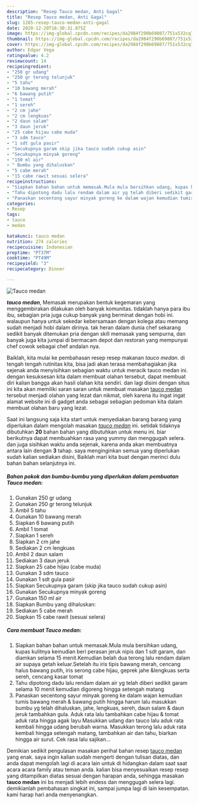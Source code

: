 ```yaml
---
description: "Resep Tauco medan, Anti Gagal"
title: "Resep Tauco medan, Anti Gagal"
slug: 1285-resep-tauco-medan-anti-gagal
date: 2020-12-20T16:30:31.875Z
image: https://img-global.cpcdn.com/recipes/da2984f290b69807/751x532cq70/tauco-medan-foto-resep-utama.jpg
thumbnail: https://img-global.cpcdn.com/recipes/da2984f290b69807/751x532cq70/tauco-medan-foto-resep-utama.jpg
cover: https://img-global.cpcdn.com/recipes/da2984f290b69807/751x532cq70/tauco-medan-foto-resep-utama.jpg
author: Edgar Vega
ratingvalue: 4.2
reviewcount: 14
recipeingredient:
- "250 gr udang"
- "250 gr terong telunjuk"
- "5 tahu"
- "10 bawang merah"
- "6 bawang putih"
- "1 tomat"
- "1 sereh"
- "2 cm jahe"
- "2 cm lengkuas"
- "2 daun salam"
- "3 daun jeruk"
- "25 cabe hijau cabe muda"
- "3 sdm tauco"
- "1 sdt gula pasir"
- "Secukupnya garam skip jika tauco sudah cukup asin"
- "Secukupnya minyak goreng"
- "150 ml air"
- " Bumbu yang dihaluskan"
- "5 cabe merah"
- "15 cabe rawit sesuai selera"
recipeinstructions:
- "Siapkan bahan bahan untuk memasak.Mula mula bersihkan udang, kupas kulitnya kemudian beri perasan jeruk nipis dan 1 sdt garam, dan diamkan selama 15 menit.Kemudian belah dua terong lalu rendam dalam air supaya getah keluar.Setelah itu iris tipis bawang merah, cencang halus bawang putih, iris serong cabe hijau, geprek jahe &amp;lengkuas serta sereh, cencang kasar tomat"
- "Tahu dipotong dadu lalu rendam dalam air yg telah diberi sedikit garam selama 10 menit kemudian digoreng hingga setengah matang"
- "Panaskan secentong sayur minyak goreng ke dalam wajan kemudian tumis bawang merah &amp; bawang putih hingga harum lalu masukkan bumbu yg telah dihaluskan, jahe, lengkuas, sereh, daun salam &amp; daun jeruk tambahkan gula. Aduk rata lalu tambahkan cabe hijau &amp; tomat aduk rata hingga agak layu Masukkan udang dan tauco lalu aduk rata kembali hingga udang berubah warna. Masukkan terong lalu aduk rata kembali hingga setengah matang, tambahkan air dan tahu, biarkan hingga air surut. Cek rasa lalu sajikan..."
categories:
- Resep
tags:
- tauco
- medan

katakunci: tauco medan 
nutrition: 274 calories
recipecuisine: Indonesian
preptime: "PT37M"
cooktime: "PT49M"
recipeyield: "3"
recipecategory: Dinner

---
```



![Tauco medan](https://img-global.cpcdn.com/recipes/da2984f290b69807/751x532cq70/tauco-medan-foto-resep-utama.jpg)

<b><i>tauco medan</i></b>, Memasak merupakan bentuk kegemaran yang menggembirakan dilakukan oleh banyak komunitas. tidaklah hanya para ibu ibu, sebagian pria juga cukup banyak yang berminat dengan hobi ini. walaupun hanya untuk sekedar kebersamaan dengan kolega atau memang sudah menjadi hobi dalam dirinya. tak heran dalam dunia chef sekarang sedikit banyak ditemukan pria dengan skill memasak yang sempurna, dan banyak juga kita jumpai di bermacam depot dan restoran yang mempunyai chef cowok sebagai chef andalan nya.



Baiklah, kita mulai ke pembahasan resep resep makanan <i>tauco medan</i>. di tengah tengah rutinitas kita, bisa jadi akan terasa membahagiakan jika sejenak anda menyisihkan sebagian waktu untuk meracik tauco medan ini. dengan kesuksesan kita dalam membuat olahan tersebut, dapat membuat diri kalian bangga akan hasil olahan kita sendiri. dan lagi disini dengan situs ini kita akan memiliki saran saran untuk membuat masakan <u>tauco medan</u> tersebut menjadi olahan yang lezat dan nikmat, oleh karena itu ingat ingat alamat website ini di gadget anda sebagai sebagian pedoman kita dalam membuat olahan baru yang lezat.


Saat ini langsung saja kita start untuk menyediakan barang barang yang diperlukan dalam mengolah masakan <u><i>tauco medan</i></u> ini. setidak tidaknya dibutuhkan <b>20</b> bahan bahan yang dibutuhkan untuk menu ini. biar berikutnya dapat membuahkan rasa yang yummy dan menggugah selera. dan juga sisihkan waktu anda sejenak, karena anda akan membuatnya antara lain dengan <b>3</b> tahap. saya menginginkan semua yang diperlukan sudah kalian sediakan disini, Baiklah mari kita buat dengan merinci dulu bahan bahan selanjutnya ini.

<!--inarticleads1-->

##### Bahan pokok dan bumbu-bumbu yang diperlukan dalam pembuatan Tauco medan:

1. Gunakan 250 gr udang
1. Gunakan 250 gr terong telunjuk
1. Ambil 5 tahu
1. Gunakan 10 bawang merah
1. Siapkan 6 bawang putih
1. Ambil 1 tomat
1. Siapkan 1 sereh
1. Siapkan 2 cm jahe
1. Sediakan 2 cm lengkuas
1. Ambil 2 daun salam
1. Sediakan 3 daun jeruk
1. Siapkan 25 cabe hijau (cabe muda)
1. Gunakan 3 sdm tauco
1. Gunakan 1 sdt gula pasir
1. Siapkan Secukupnya garam (skip jika tauco sudah cukup asin)
1. Gunakan Secukupnya minyak goreng
1. Gunakan 150 ml air
1. Siapkan  Bumbu yang dihaluskan:
1. Sediakan 5 cabe merah
1. Siapkan 15 cabe rawit (sesuai selera)




<!--inarticleads2-->

##### Cara membuat Tauco medan:

1. Siapkan bahan bahan untuk memasak.Mula mula bersihkan udang, kupas kulitnya kemudian beri perasan jeruk nipis dan 1 sdt garam, dan diamkan selama 15 menit.Kemudian belah dua terong lalu rendam dalam air supaya getah keluar.Setelah itu iris tipis bawang merah, cencang halus bawang putih, iris serong cabe hijau, geprek jahe &amp;lengkuas serta sereh, cencang kasar tomat
1. Tahu dipotong dadu lalu rendam dalam air yg telah diberi sedikit garam selama 10 menit kemudian digoreng hingga setengah matang
1. Panaskan secentong sayur minyak goreng ke dalam wajan kemudian tumis bawang merah &amp; bawang putih hingga harum lalu masukkan bumbu yg telah dihaluskan, jahe, lengkuas, sereh, daun salam &amp; daun jeruk tambahkan gula. Aduk rata lalu tambahkan cabe hijau &amp; tomat aduk rata hingga agak layu Masukkan udang dan tauco lalu aduk rata kembali hingga udang berubah warna. Masukkan terong lalu aduk rata kembali hingga setengah matang, tambahkan air dan tahu, biarkan hingga air surut. Cek rasa lalu sajikan...




Demikian sedikit pengulasan masakan perihal bahan resep <u>tauco medan</u> yang enak. saya ingin kalian sudah mengerti dengan tulisan diatas, dan anda dapat mengolah lagi di acara lain untuk di hidangkan dalam saat saat acara acara family atau teman anda. kalian bisa menyesuaikan resep resep yang ditampilkan diatas sesuai dengan harapan anda, sehingga masakan <b>tauco medan</b> ini bs menjadi lebih endess dan menggugah selera lagi. demikianlah pembahasan singkat ini, sampai jumpa lagi di lain kesempatan. kami harap hari anda menyenangkan.
